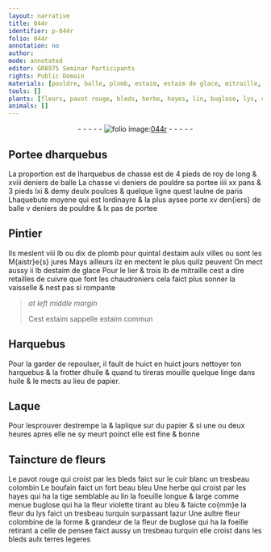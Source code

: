 ```yaml
---
layout: narrative
title: 044r
identifier: p-044r
folio: 044r
annotation: no
author:
mode: annotated
editor: GR8975 Seminar Participants
rights: Public Domain
materials: [pouldre, balle, plomb, estaim, estaim de glace, mitraille, cuivre, estaim commun, huile, linge, papier, Laque, cuir blanc, boufain]
tools: []
plants: [fleurs, pavot rouge, bleds, herbe, hayes, lin, buglose, lys, colombine, pensee]
animals: []
---
```


<div class="folio" align="center">- - - - - <a href="http://gallica.bnf.fr/ark:/12148/btv1b10500001g/f93.image" target="_blank"><img src="https://cu-mkp.github.io/2017-workshop-edition/assets/photo-icon.png" alt="folio image: " style="display:inline-block; margin-bottom:-3px;"/>044r</a> - - - - - </div>  
  

## Portee dharquebus

 
La proportion est de lharquebus de chasse est de 4 <span class="ms">pieds de
 roy</span> de long & xviii <span class="ms">deniers</span> de balle La chasse vi <span class="ms">deniers</span> de
 <span class="m">pouldre</span> sa portee iiii xx <span class="ms">pans</span> & 3 <span class="ms">pieds</span> lxi & demy deulx
 <span class="ms">poulces</span> & quelque ligne quest l<span class="ms">aulne</span> de <span class="pl">paris</span> Lhaquebute
 moyene qui est lordinayre & la plus aysee porte xv <span class="ms">den{iers}</span>
 de <span class="m">balle</span> v <span class="ms">deniers</span> de <span class="m">pouldre</span> & lx <span class="ms">pas</span> de portee
 
 
  

## <span class="pro">Pintier</span>

 
Ils meslent viii <span class="ms">lb</span> ou dix de <span class="m">plomb</span> pour <span class="ms">quintal</span> d<span class="m">estaim</span> aulx <span class="env">villes</span>
 ou sont les <span class="pro">M{aistr}e{s} jures</span> Mays ailleurs ilz en mectent le plus quilz
 peuvent On mect aussy ii <span class="ms">lb</span> d<span class="m">estaim de glace</span> Pour le lier & trois
 <span class="ms">lb</span> de <span class="m">mitraille</span> cest a dire retailles de <span class="m">cuivre</span> que font les <span class="pro">chaudroniers</span>
 cela faict plus sonner la vaisselle & nest pas si rompante
 
> *at left middle margin*
> 
>   Cest <span class="m">estaim</span>
 sappelle <span class="m">estaim
 commun</span>
 
 
  

## Harquebus

 
Pour la garder de repoulser, il fault de <span class="ms">huict en huict jours</span>
 nettoyer ton harquebus & la frotter d<span class="m">huile</span> & quand tu tireras
 mouille quelque <span class="m">linge</span> dans <span class="m">huile</span> & le mects au lieu de <span class="m">papier</span>.
 
 
  

## <span class="m">Laque</span>

 
Pour lesprouver destrempe la & laplique sur du <span class="m">papier</span> & si
 <span class="ms">une ou deux heures</span> apres elle ne sy meurt poinct elle est fine &
 bonne
 
 
  

## Taincture de <span class="pa">fleurs</span>

 
Le <span class="pa">pavot rouge</span> qui croist par les <span class="pa">bleds</span> faict sur le <span class="m">cuir blanc</span>
 un tresbeau colombin Le <span class="m">boufain</span> faict un fort beau bleu Une <span class="pa">herbe</span>
 qui croist par les <span class="pa">hayes</span> qui ha la tige semblable au <span class="pa">lin</span> la foeuille
 longue & large comme menue <span class="pa">buglose</span> qui ha la fleur violette tirant
 au bleu & faicte co{mm}e la fleur du <span class="pa">lys</span> faict un tresbeau turquin
 surpassant lazur Une aultre fleur <span class="pa">colombine</span> de la forme &
 grandeur de la fleur de <span class="pa">buglose</span> qui ha la foeille retirant a celle
 de <span class="pa">pensee</span> faict aussy un tresbeau turquin elle croist dans les <span class="pa">bleds</span>
 aulx terres legeres
 
